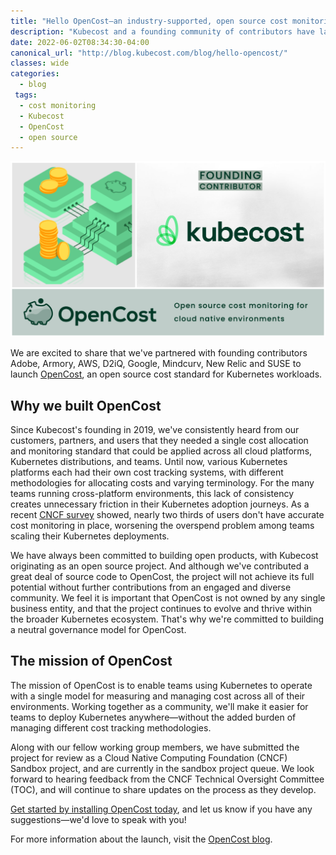 ```yaml
---
title: "Hello OpenCost—an industry-supported, open source cost monitoring standard for Kubernetes"
description: "Kubecost and a founding community of contributors have launched OpenCost, an open source cost allocation and monitoring standard for teams using Kubernetes."
date: 2022-06-02T08:34:30-04:00
canonical_url: "http://blog.kubecost.com/blog/hello-opencost/"
classes: wide
categories:
  - blog
 tags:
  - cost monitoring
  - Kubecost
  - OpenCost
  - open source
---
```


![Introducing OpenCost](/assets/images/OC_kc3.png)

We are excited to share that we've partnered with founding contributors Adobe, Armory, AWS, D2iQ, Google, Mindcurv, New Relic and SUSE to launch [OpenCost](https://www.google.com/url?q=http://www.opencost.io&sa=D&source=editors&ust=1654154949572878&usg=AOvVaw0E8_oY99d1C_1IOpZN-L_u), an open source cost standard for Kubernetes workloads.

## Why we built OpenCost

Since Kubecost's founding in 2019, we've consistently heard from our customers, partners, and users that they needed a single cost allocation and monitoring standard that could be applied across all cloud platforms, Kubernetes distributions, and teams. Until now, various Kubernetes platforms each had their own cost tracking systems, with different methodologies for allocating costs and varying terminology. For the many teams running cross-platform environments, this lack of consistency creates unnecessary friction in their Kubernetes adoption journeys. As a recent [CNCF survey](https://www.google.com/url?q=https://www.cncf.io/blog/2021/06/29/finops-for-kubernetes-insufficient-or-nonexistent-kubernetes-cost-monitoring-is-causing-overspend/&sa=D&source=editors&ust=1654154949573635&usg=AOvVaw397X3yjVY22IDwS7qFNebt) showed, nearly two thirds of users don't have accurate cost monitoring in place, worsening the overspend problem among teams scaling their Kubernetes deployments.

We have always been committed to building open products, with Kubecost originating as an open source project. And although we've contributed a great deal of source code to OpenCost, the project will not achieve its full potential without further contributions from an engaged and diverse community. We feel it is important that OpenCost is not owned by any single business entity, and that the project continues to evolve and thrive within the broader Kubernetes ecosystem. That's why we're committed to building a neutral governance model for OpenCost.

## The mission of OpenCost

The mission of OpenCost is to enable teams using Kubernetes to operate with a single model for measuring and managing cost across all of their environments. Working together as a community, we'll make it easier for teams to deploy Kubernetes anywhere—without the added burden of managing different cost tracking methodologies.

Along with our fellow working group members, we have submitted the project for review as a Cloud Native Computing Foundation (CNCF) Sandbox project, and are currently in the sandbox project queue. We look forward to hearing feedback from the CNCF Technical Oversight Committee (TOC), and will continue to share updates on the process as they develop.

[Get started by installing OpenCost today](https://www.google.com/url?q=https://github.com/kubecost/opencost/blob/develop/README.md%23getting-started&sa=D&source=editors&ust=1654154949574742&usg=AOvVaw2skitAal9f3ZY0uOC_MxCZ), and let us know if you have any suggestions—we'd love to speak with you!

For more information about the launch, visit the [OpenCost blog](https://www.google.com/url?q=https://www.opencost.io/blog/introducing-opencost&sa=D&source=editors&ust=1654154949575115&usg=AOvVaw3kAWT0-qwaJVbrBttbgVVD).
